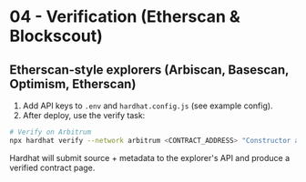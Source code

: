 # 04 - Verification (Etherscan & Blockscout)


## Etherscan-style explorers (Arbiscan, Basescan, Optimism, Etherscan)


1. Add API keys to `.env` and `hardhat.config.js` (see example config).
2. After deploy, use the verify task:


```bash
# Verify on Arbitrum
npx hardhat verify --network arbitrum <CONTRACT_ADDRESS> "Constructor arg 1" 123
```
Hardhat will submit source + metadata to the explorer's API and produce a verified contract page.
